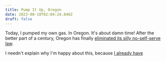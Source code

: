 ```yaml
---
title: Pump It Up, Oregon
date: 2023-08-10T02:04:24.846Z
draft: false
---
```

Today, I pumped my own gas. In Oregon. It's about damn time! After the better part of a century, Oregon has finally [eliminated its silly no-self-serve law](https://apnews.com/article/oregon-gas-pump-station-new-jersey-selfserve-10d7a467ab0fd9c6d15f2cb2769b00ce).

I﻿ needn't explain why I'm happy about this, because [I already have](/posts/2014-01-07-put-that-nozzle-down)